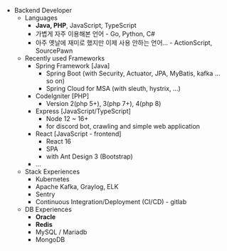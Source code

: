 * Backend Developer
  + Languages
    + **Java, PHP**, JavaScript, TypeScript
    + 가볍게 자주 이용해본 언어 - Go, Python, C#
    + 아주 옛날에 재미로 했지만 이제 사용 안하는 언어... - ActionScript, SourcePawn
  + Recently used Frameworks
    + Spring Framework [Java]
      + Spring Boot (with Security, Actuator, JPA, MyBatis, kafka ... so on)
      + Spring Cloud for MSA (with sleuth, hystrix, ...)
    + CodeIgniter [PHP]
      + Version 2(php 5+), 3(php 7+), 4(php 8)
    + Express [JavaScript/TypeScript]
      + Node 12 ~ 16+
      + for discord bot, crawling and simple web application
    + React [JavaScript - frontend]
      + React 16
      + SPA
      + with Ant Design 3 (Bootstrap)
    + ...
  + Stack Experiences
    + Kubernetes
    + Apache Kafka, Graylog, ELK
    + Sentry
    + Continuous Integration/Deployment (CI/CD) - gitlab
  + DB Experiences
    + **Oracle**
    + **Redis**
    + MySQL / Mariadb
    + MongoDB

<!---
Karsei/Karsei is a ✨ special ✨ repository because its `README.md` (this file) appears on your GitHub profile.
You can click the Preview link to take a look at your changes.
--->
